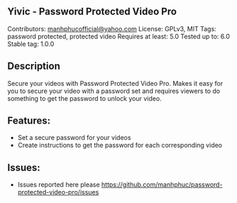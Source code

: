 ## Yivic - Password Protected Video Pro

Contributors: manhphucofficial@yahoo.com
License: GPLv3, MIT
Tags: password protected, protected video
Requires at least: 5.0
Tested up to: 6.0
Stable tag: 1.0.0

## Description

Secure your videos with Password Protected Video Pro. Makes it easy for you to secure your video with a password set and requires viewers to do something to get the password to unlock your video.

## Features:
+ Set a secure password for your videos
+ Create instructions to get the password for each corresponding video

## Issues:
- Issues reported here please https://github.com/manhphuc/password-protected-video-pro/issues

